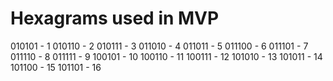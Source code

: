 # Hexagrams used in MVP

010101 - 1
010110 - 2
010111 - 3
011010 - 4
011011 - 5
011100 - 6
011101 - 7
011110 - 8
011111 - 9
100101 - 10
100110 - 11
100111 - 12
101010 - 13
101011 - 14
101100 - 15
101101 - 16